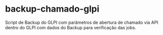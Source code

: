 # backup-chamado-glpi
Script de Backup do GLPI com parâmetros de abertura de chamado via API dentro do GLPI com dados do Backup para verificação das jobs.
